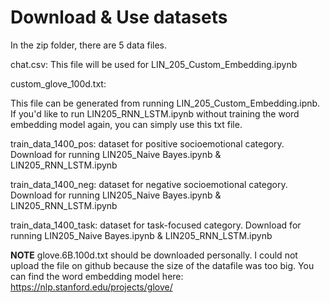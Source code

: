 # Download & Use datasets

In the zip folder, there are 5 data files. 

chat.csv:
This file will be used for LIN_205_Custom_Embedding.ipynb

custom_glove_100d.txt:

This file can be generated from running LIN_205_Custom_Embedding.ipnb.
If you'd like to run LIN205_RNN_LSTM.ipynb without training the word embedding model again, you can simply use this txt file.

train_data_1400_pos:
dataset for positive socioemotional category. Download for running LIN205_Naive Bayes.ipynb & LIN205_RNN_LSTM.ipynb

train_data_1400_neg:
dataset for negative socioemotional category. Download for running LIN205_Naive Bayes.ipynb & LIN205_RNN_LSTM.ipynb

train_data_1400_task:
dataset for task-focused category. Download for running LIN205_Naive Bayes.ipynb & LIN205_RNN_LSTM.ipynb

<b>NOTE</b>
glove.6B.100d.txt should be downloaded personally. I could not upload the file on github because the size of the datafile was too big. You can find the word embedding model here: https://nlp.stanford.edu/projects/glove/
